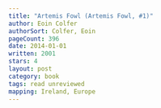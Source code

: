 ```yaml
---
title: "Artemis Fowl (Artemis Fowl, #1)"
author: Eoin Colfer
authorSort: Colfer, Eoin
pageCount: 396
date: 2014-01-01
written: 2001
stars: 4
layout: post
category: book
tags: read unreviewed
mapping: Ireland, Europe
---
```

